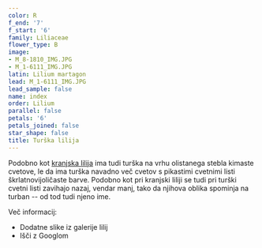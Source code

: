 ```yaml
---
color: R
f_end: '7'
f_start: '6'
family: Liliaceae
flower_type: B
image:
- M_8-1810_IMG.JPG
- M_1-6111_IMG.JPG
latin: Lilium martagon
lead: M_1-6111_IMG.JPG
lead_sample: false
name: index
order: Lilium
parallel: false
petals: '6'
petals_joined: false
star_shape: false
title: Turška lilija
---
```

Podobno kot [kranjska lilija](../LiliumCarniolum(kranjska_lilija)/ZlatoJabolko.asp) ima tudi turška na vrhu olistanega stebla kimaste cvetove, le da ima turška navadno več cvetov s pikastimi cvetnimi listi škrlatnovijoličaste barve. Podobno kot pri kranjski liliji se tudi pri turški cvetni listi zavihajo nazaj, vendar manj, tako da njihova oblika spominja na turban -- od tod tudi njeno ime.

Več informacij:

-   Dodatne slike iz galerije lilij
-   Išči z Googlom
